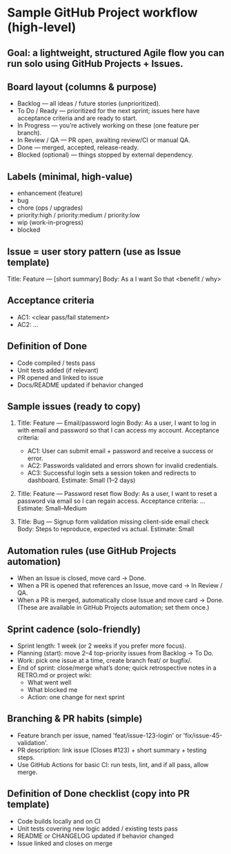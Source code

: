 # Sample GitHub Project workflow (high-level)
## Goal: a lightweight, structured Agile flow you can run solo using GitHub Projects + Issues.

## Board layout (columns & purpose)

* Backlog — all ideas / future stories (unprioritized).
* To Do / Ready — prioritized for the next sprint; issues here have acceptance criteria and are ready to start.
* In Progress — you’re actively working on these (one feature per branch).
* In Review / QA — PR open, awaiting review/CI or manual QA.
* Done — merged, accepted, release-ready.
* Blocked (optional) — things stopped by external dependency.

## Labels (minimal, high-value)

* enhancement (feature)
* bug
* chore (ops / upgrades)
* priority:high / priority:medium / priority:low
* wip (work-in-progress)
* blocked

## Issue = user story pattern (use as Issue template)

Title: Feature — [short summary]
Body:
As a <user type>
I want <capability>
So that <benefit / why>

## Acceptance criteria

* AC1: <clear pass/fail statement>
* AC2: ...

## Definition of Done

* Code compiled / tests pass
* Unit tests added (if relevant)
* PR opened and linked to issue
* Docs/README updated if behavior changed

## Sample issues (ready to copy)

1. Title: Feature — Email/password login
   Body: As a user, I want to log in with email and password so that I can access my account.
   Acceptance criteria:
   - AC1: User can submit email + password and receive a success or error.
   - AC2: Passwords validated and errors shown for invalid credentials.
   - AC3: Successful login sets a session token and redirects to dashboard.
   Estimate: Small (1–2 days)

2. Title: Feature — Password reset flow
   Body: As a user, I want to reset a password via email so I can regain access.
   Acceptance criteria: ... 
   Estimate: Small–Medium

3. Title: Bug — Signup form validation missing client-side email check
   Body: Steps to reproduce, expected vs actual. 
   Estimate: Small

## Automation rules (use GitHub Projects automation)

* When an Issue is closed, move card → Done.
* When a PR is opened that references an Issue, move card → In Review / QA.
* When a PR is merged, automatically close Issue and move card → Done.
(These are available in GitHub Projects automation; set them once.)

## Sprint cadence (solo-friendly)

* Sprint length: 1 week (or 2 weeks if you prefer more focus).
* Planning (start): move 2–4 top-priority issues from Backlog → To Do.
* Work: pick one issue at a time, create branch feat/<short-name> or bugfix/<short-name>.
* End of sprint: close/merge what’s done; quick retrospective notes in a RETRO.md or project wiki:
  - What went well
  - What blocked me
  - Action: one change for next sprint

## Branching & PR habits (simple)

* Feature branch per issue, named 'feat/issue-123-login' or 'fix/issue-45-validation'.
* PR description: link issue (Closes #123) + short summary + testing steps.
* Use GitHub Actions for basic CI: run tests, lint, and if all pass, allow merge.

## Definition of Done checklist (copy into PR template) 

* Code builds locally and on CI
* Unit tests covering new logic added / existing tests pass
* README or CHANGELOG updated if behavior changed
* Issue linked and closes on merge